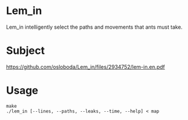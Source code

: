 # Lem_in
Lem_in intelligently select the paths and movements that ants must take.
# Subject

  https://github.com/osloboda/Lem_in/files/2934752/lem-in.en.pdf

# Usage

```console
make
./lem_in [--lines, --paths, --leaks, --time, --help] < map
```
